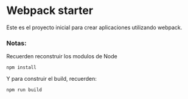 # Webpack starter

Este es el proyecto inicial para crear aplicaciones utilizando webpack.

### Notas:
Recuerden reconstruir los modulos de Node

```
npm install
```

Y para construir el build, recuerden:
```
npm run build
```
